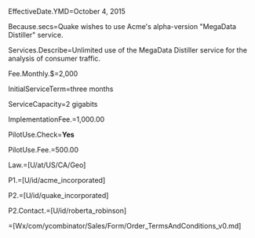 EffectiveDate.YMD=October 4, 2015

Because.secs=Quake wishes to use Acme's alpha-version "MegaData Distiller" service.

Services.Describe=Unlimited use of the MegaData Distiller service for the analysis of consumer traffic.

Fee.Monthly.$=2,000

InitialServiceTerm=three months

ServiceCapacity=2 gigabits

ImplementationFee.$=$1,000.00

PilotUse.Check=<b>Yes</b>

PilotUse.Fee.$=$500.00

Law.=[U/at/US/CA/Geo]

P1.=[U/id/acme_incorporated]

P2.=[U/id/quake_incorporated]

P2.Contact.=[U/id/roberta_robinson]

=[Wx/com/ycombinator/Sales/Form/Order_TermsAndConditions_v0.md]